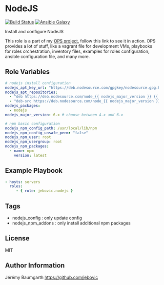 NodeJS
======

[![Build Status](https://travis-ci.org/jebovic/ansible-nodejs.svg?branch=master)](https://travis-ci.org/jebovic/ansible-nodejs) [![Ansible Galaxy](https://img.shields.io/badge/galaxy-jebovic.nodejs-blue.svg?style=flat)](https://galaxy.ansible.com/jebovic/nodejs)

Install and configure NodeJS

This role is a part of my [OPS project](https://github.com/jebovic/ops), follow this link to see it in action. OPS provides a lot of stuff, like a vagrant file for development VMs, playbooks for roles orchestration, inventory files, examples for roles configuration, ansible configuration file, and many more.

Role Variables
--------------

```yaml
# nodejs install configuration
nodejs_apt_key_url: "https://deb.nodesource.com/gpgkey/nodesource.gpg.key"
nodejs_apt_repositories:
  - "deb https://deb.nodesource.com/node_{{ nodejs_major_version }} {{ ansible_distribution_release | lower }} main"
  - "deb-src https://deb.nodesource.com/node_{{ nodejs_major_version }} {{ ansible_distribution_release | lower }} main"
nodejs_packages:
  - nodejs
nodejs_major_version: 6.x # choose between 4.x and 6.x

# npm basic configuration
nodejs_npm_config_path: /usr/local/lib/npm
nodejs_npm_config_unsafe_perm: "false"
nodejs_npm_user: root
nodejs_npm_usergroup: root
nodejs_npm_packages:
  - name: npm
    version: latest
```

Example Playbook
----------------

```yaml
- hosts: servers
  roles:
     - { role: jebovic.nodejs }
```

Tags
----

* nodejs_config : only update config
* nodejs_npm_addons : only install additional npm packages

License
-------

MIT

Author Information
------------------

Jérémy Baumgarth https://github.com/jebovic
